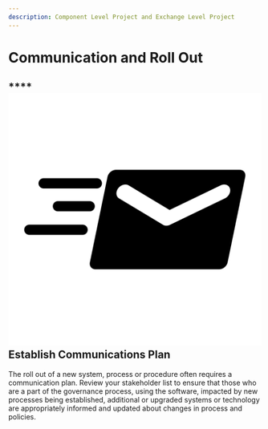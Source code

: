 ```yaml
---
description: Component Level Project and Exchange Level Project
---
```


# Communication and Roll Out

## \*\*\*\*![](../../.gitbook/assets/send-mail.svg) **Establish Communications Plan**                                                            

The roll out of a new system, process or procedure often requires a communication plan.  Review your stakeholder list to ensure that those who are a part of the governance process,  using the software, impacted by new processes being established, additional or upgraded systems or technology are appropriately informed and updated about changes in process and policies.  
  


